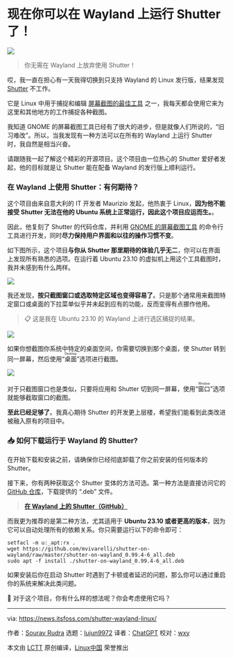 [#]: subject: "You Can Now Run Shutter on Wayland!"
[#]: via: "https://news.itsfoss.com/shutter-wayland-linux/"
[#]: author: "Sourav Rudra https://news.itsfoss.com/author/sourav/"
[#]: collector: "lujun9972/lctt-scripts-1700446145"
[#]: translator: "ChatGPT"
[#]: reviewer: "wxy"
[#]: publisher: "wxy"
[#]: url: "https://linux.cn/article-16549-1.html"

现在你可以在 Wayland 上运行 Shutter 了！
======

![][0]

> 你无需在 Wayland 上放弃使用 Shutter！

哎，我一直在担心有一天我得切换到只支持 Wayland 的 Linux 发行版，结果发现 [Shutter][1] 不工作。

它是 Linux 中用于捕捉和编辑 [屏幕截图的最佳工具][2] 之一，我每天都会使用它来为这里和其他地方的工作捕捉各种截图。

我知道 GNOME 的屏幕截图工具已经有了很大的进步，但是就像人们所说的，“旧习难改”。所以，当我发现有一种方法可以在所有的 Wayland 上运行 Shutter 时，我自然是相当兴奋。

请跟随我一起了解这个精彩的开源项目。这个项目由一位热心的 Shutter 爱好者发起，他的目标就是让 Shutter 能在配备 Wayland 的发行版上顺利运行。

### 在 Wayland 上使用 Shutter：有何期待？

这个项目由来自意大利的 IT 开发者 Maurizio 发起，他热衷于 Linux，**因为他不能接受 Shutter 无法在他的 Ubuntu 系统上正常运行，因此这个项目应运而生。**。

因此，他复刻了 Shutter 的代码仓库，并利用 [GNOME 的屏幕截图工具][4] 的命令行工具进行开发，同时**尽力保持用户界面和以往的操作习惯不变**。

如下图所示，这个项目**与你从 Shutter 那里期待的体验几乎无二**，你可以在界面上发现所有熟悉的选项。在运行着 Ubuntu 23.10 的虚拟机上用这个工具截图时，我并未感到有什么两样。

![][5]

我还发现，**按只截图窗口或选取特定区域也变得容易了**。只是那个通常用来截图特定窗口或桌面的下拉菜单似乎并未起到应有的功能，反而变得有点挪作他用。

> 📋 这是我在 Ubuntu 23.10 的 Wayland 上进行选区捕捉的结果。

![][6]

如果你想截图你系统中特定的桌面空间，你需要切换到那个桌面，使 Shutter 转到同一屏幕，然后使用“<ruby>桌面<rt>Desktop</rt></ruby>”选项进行截图。

![][7]

对于只截图窗口也是类似，只要将应用和 Shutter 切到同一屏幕，使用“<ruby>窗口<rt>Window</rt></ruby>”选项就能够截取窗口的截图。

**至此已经足够了**。我真心期待 Shutter 的开发更上层楼，希望我们能看到此类改进被融入原有的项目中。

### 📥 如何下载运行于 Wayland 的 Shutter?

在开始下载和安装之前，请确保你已经彻底卸载了你之前安装的任何版本的 Shutter。

接下来，你有两种获取这个 Shutter 变体的方法可选。第一种方法是直接访问它的 [GitHub 仓库][8]，下载提供的 “.deb” 文件。

> **[在 Wayland 上的 Shutter（GitHub）][9]**

而我更为推荐的是第二种方法，尤其适用于 **Ubuntu 23.10 或者更高的版本**，因为它可以自动处理所有的依赖关系。你只需要运行以下的命令即可：

```
setfacl -m u:_apt:rx .
wget https://github.com/mvivarelli/shutter-on-wayland/raw/master/shutter-on-wayland_0.99.4-6_all.deb
sudo apt -f install ./shutter-on-wayland_0.99.4-6_all.deb
```

如果安装后你在启动 Shutter 时遇到了卡顿或者延迟的问题，那么你可以通过重启你的系统来解决此类问题。

💬 对于这个项目，你有什么样的想法呢？你会考虑使用它吗？

--------------------------------------------------------------------------------

via: https://news.itsfoss.com/shutter-wayland-linux/

作者：[Sourav Rudra][a]
选题：[lujun9972][b]
译者：[ChatGPT](https://linux.cn/lctt/ChatGPT)
校对：[wxy](https://github.com/wxy)

本文由 [LCTT](https://github.com/LCTT/TranslateProject) 原创编译，[Linux中国](https://linux.cn/) 荣誉推出

[a]: https://news.itsfoss.com/author/sourav/
[b]: https://github.com/lujun9972
[1]: https://shutter-project.org/
[2]: https://itsfoss.com/take-screenshot-linux/
[3]: https://itsfoss.com/content/images/size/w256h256/2022/12/android-chrome-192x192.png
[4]: https://gitlab.gnome.org/GNOME/gnome-screenshot
[5]: https://news.itsfoss.com/content/images/2024/01/Shutter_on_Wayland_1-1.png
[6]: https://news.itsfoss.com/content/images/2024/01/Shutter_on_Wayland_2-1.png
[7]: https://news.itsfoss.com/content/images/2024/01/Shutter_on_Wayland_3.png
[8]: https://github.com/mvivarelli/shutter-on-wayland/tree/master
[9]: https://github.com/mvivarelli/shutter-on-wayland/blob/master/shutter-on-wayland_0.99.4-6_all.deb
[0]: https://img.linux.net.cn/data/attachment/album/202401/11/073858ajzm1eef77me0fgz.jpg